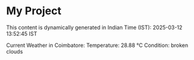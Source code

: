 # My Project

This content is dynamically generated in Indian Time (IST): 2025-03-12 13:52:45 IST


Current Weather in Coimbatore:
Temperature: 28.88 °C
Condition: broken clouds
